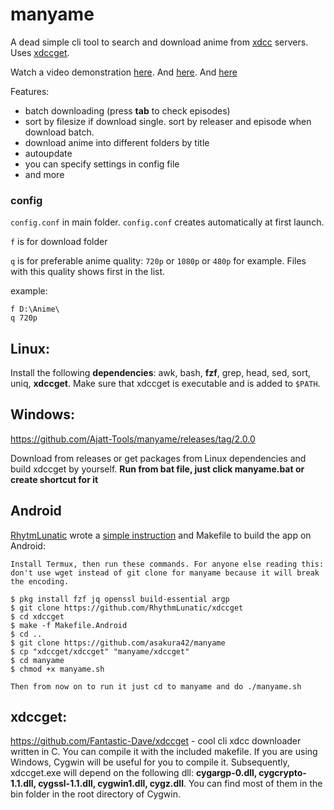 # manyame
A dead simple cli tool to search and download anime from [xdcc](https://en.wikipedia.org/wiki/XDCC) servers.
Uses [xdccget](https://github.com/Fantastic-Dave/xdccget).

Watch a video demonstration [here](https://streamable.com/0yq0m1). And [here](https://streamable.com/b0tgcj). And [here](https://streamable.com/llpho8)

Features:
* batch downloading (press **tab** to check episodes)
* sort by filesize if download single. sort by releaser and episode when download batch.
* download anime into different folders by title
* autoupdate
* you can specify settings in config file
* and more

### config
`config.conf` in main folder.
`config.conf` creates automatically at first launch.

`f` is for download folder

`q` is for preferable anime quality: `720p` or `1080p` or `480p` for example. Files with this quality shows first in the list.

example:
```
f D:\Anime\
q 720p
```

## Linux:
Install the following **dependencies**: awk, bash, **fzf**, grep, head, sed, sort, uniq, **xdccget**.
Make sure that xdccget is executable and is added to `$PATH`.

## Windows:
https://github.com/Ajatt-Tools/manyame/releases/tag/2.0.0

Download from releases or get packages from Linux dependencies and build xdccget by yourself. **Run from bat file, just click manyame.bat or create shortcut for it**

## Android
[RhytmLunatic](https://github.com/RhythmLunatic/) wrote a [simple instruction](https://old.reddit.com/r/animepiracy/comments/iw5tle/manyame_130_many_new_features/g62hlkw/) and Makefile to build the app on Android:

```
Install Termux, then run these commands. For anyone else reading this: don't use wget instead of git clone for manyame because it will break the encoding.

$ pkg install fzf jq openssl build-essential argp
$ git clone https://github.com/RhythmLunatic/xdccget
$ cd xdccget
$ make -f Makefile.Android
$ cd ..
$ git clone https://github.com/asakura42/manyame
$ cp "xdccget/xdccget" "manyame/xdccget"
$ cd manyame
$ chmod +x manyame.sh

Then from now on to run it just cd to manyame and do ./manyame.sh
```

## xdccget:
https://github.com/Fantastic-Dave/xdccget - cool cli xdcc downloader written in C. You can compile it with the included makefile. If you are using Windows, Cygwin will be useful for you to compile it. Subsequently, xdccget.exe will depend on the following dll: **cygargp-0.dll, cygcrypto-1.1.dll, cygssl-1.1.dll, cygwin1.dll, cygz.dll**. You can find most of them in the bin folder in the root directory of Cygwin.


